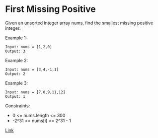 # First Missing Positive #
Given an unsorted integer array nums, find the smallest missing positive integer.

Example 1:
```
Input: nums = [1,2,0]
Output: 3
```

Example 2:
```
Input: nums = [3,4,-1,1]
Output: 2
```

Example 3:
```
Input: nums = [7,8,9,11,12]
Output: 1
```

Constraints:
* 0 <= nums.length <= 300
* -2^31 <= nums[i] <= 2^31 - 1

[Link](https://leetcode.com/problems/first-missing-positive/)